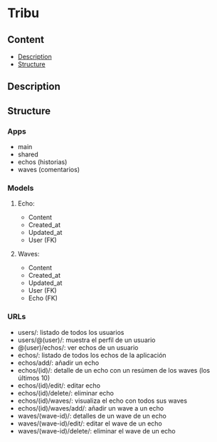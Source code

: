 # Tribu

## Content
- [Description](#description)
- [Structure](#structure)

## Description

## Structure
### Apps
- main
- shared
- echos (historias)
- waves (comentarios)

### Models
1. Echo:
   - Content
   - Created_at
   - Updated_at
   - User (FK)
    
2. Waves:
   - Content
   - Created_at
   - Updated_at
   - User (FK)
   - Echo (FK)

### URLs
- users/: listado de todos los usuarios
- users/@(user)/: muestra el perfil de un usuario
- @(user)/echos/: ver echos de un usuario
- echos/: listado de todos los echos de la aplicación
- echos/add/: añadir un echo
- echos/(id)/: detalle de un echo con un resúmen de los waves (los últimos 10)
- echos/(id)/edit/: editar echo
- echos/(id)/delete/: eliminar echo
- echos/(id)/waves/: visualiza el echo con todos sus waves
- echos/(id)/waves/add/: añadir un wave a un echo
- waves/(wave-id)/: detalles de un wave de un echo
- waves/(wave-id)/edit/: editar el wave de un echo
- waves/(wave-id)/delete/: eliminar el wave de un echo
